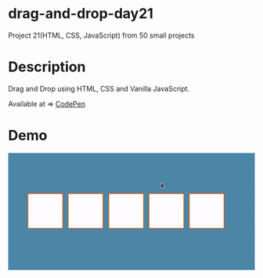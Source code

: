# drag-and-drop-day21
Project 21(HTML, CSS, JavaScript) from 50 small projects


# Description

Drag and Drop using HTML, CSS and Vanilla JavaScript.

Available at => [CodePen](https://codepen.io/geritooo123/full/OJRdLpK)

# Demo

![demo gif](./example.gif)


